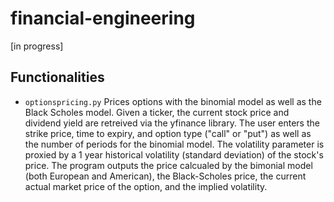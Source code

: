 # financial-engineering

[in progress]

## Functionalities 
- ```optionspricing.py``` Prices options with the binomial model as well as the Black Scholes model. Given a ticker, the current stock price and dividend yield are retreived via the yfinance library. The user enters the strike price, time to expiry, and option type ("call" or "put") as well as the number of periods for the binomial model. The volatility parameter is proxied by a 1 year historical volatility (standard deviation) of the stock's price. The program outputs the price calcualed by the bimonial model (both European and American), the Black-Scholes price, the current actual market price of the option, and the implied volatility. 
